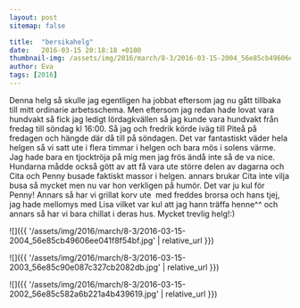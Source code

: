 ```yaml
---
layout: post
sitemap: false

title:  "bersikahelg"
date:   2016-03-15 20:18:18 +0100
thumbnail-img: /assets/img/2016/march/8-3/2016-03-15-2004_56e85cb49606ee041f8f54bf.jpg
author: Eva
tags: [2016]
---
```


Denna helg så skulle jag egentligen ha jobbat eftersom jag nu gått tillbaka till mitt ordinarie arbetsschema. Men eftersom jag redan hade lovat vara hundvakt så fick jag ledigt lördagkvällen så jag kunde vara hundvakt från fredag till söndag kl 16:00. Så jag och fredrik körde iväg till Piteå på fredagen och hängde där då till på söndagen. Det var fantastiskt väder hela helgen så vi satt ute i flera timmar i helgen och bara mös i solens värme. Jag hade bara en tjocktröja på mig men jag frös ändå inte så de va nice. Hundarna mådde också gött av att få vara ute större delen av dagarna och Cita och Penny busade faktiskt massor i helgen. annars brukar Cita inte vilja busa så mycket men nu var hon verkligen på humör. Det var ju kul för Penny! Annars så har vi grillat korv ute  med freddes brorsa och hans tjej, jag hade mellomys med Lisa vilket var kul att jag hann träffa henne^^ och annars så har vi bara chillat i deras hus. Mycket trevlig helg!:)

![]({{ '/assets/img/2016/march/8-3/2016-03-15-2004_56e85cb49606ee041f8f54bf.jpg'  | relative_url }})

![]({{ '/assets/img/2016/march/8-3/2016-03-15-2003_56e85c90e087c327cb2082db.jpg'  | relative_url }})

![]({{ '/assets/img/2016/march/8-3/2016-03-15-2002_56e85c582a6b221a4b439619.jpg'  | relative_url }})

